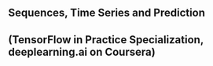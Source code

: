 ## Sequences, Time Series and Prediction
## (TensorFlow in Practice Specialization, deeplearning.ai on Coursera)
